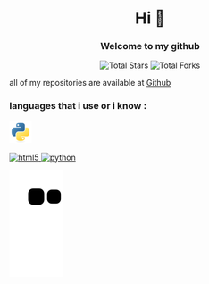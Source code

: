 <h1 align="center">Hi 👋</h1>
<h3 align="center">Welcome to my github</h3>

<p align="center"> 
<img src="https://img.shields.io/badge/dynamic/json?&label=Total%20Stars&color=5c12df&style=flat&style=for-the-badge&query=%24.stars&url=https://api.github-star-counter.workers.dev/user/1df9-v" alt="Total Stars"></a>
<img src="https://img.shields.io/badge/dynamic/json?&label=Total%20Forks&color=5c12df&style=flat&style=for-the-badge&query=%24.forks&url=https://api.github-star-counter.workers.dev/user/1df9-v" alt="Total Forks"></a>
</p>


all of my repositories are available at [Github](https://github.com/1DF9-v?tab=repositories)



<h3 align="left">languages that i use or i know : </h3>
<p align="left"></a> <a href="https://www.python.org" target="_blank" rel="noreferrer"> <img src="https://raw.githubusercontent.com/devicons/devicon/master/icons/python/python-original.svg" alt="python" width="40" height="40"/> </a> </p>
<p align="left"> <a href="https://www.w3.org/html/" target="_blank" rel="noreferrer"> <img src="https://media.discordapp.net/attachments/953251628276928542/996780138903638037/kisspng-html-web-design-scalable-vector-graphics-world-wid-html5-icon-hd-5ab0c85c377aa0.0639325615215350682273.png?width=410&height=410" alt="html5" width="40" height="40"/> </a> <a href="https://nodejs.org/en/" target="_blank" rel="noreferrer"> <img src="https://media.discordapp.net/attachments/953251628276928542/996779771876880424/kisspng-node-js-javascript-database-mongodb-native-5acd4ebf888544.0283906415234044795592.png?width=682&height=682" alt="python" width="40" height="40"/> </a> </p>

<img align="center" src="https://github.com/rafaballerini/rafaballerini/blob/output/github-contribution-grid-snake.svg" alt="Snook hehe"/>
